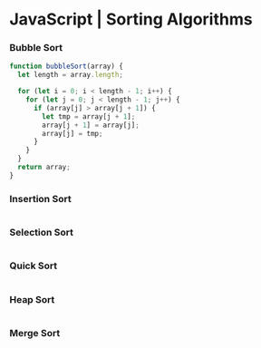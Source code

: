 # JavaScript | Sorting Algorithms

### Bubble Sort

```javascript
function bubbleSort(array) {
  let length = array.length;

  for (let i = 0; i < length - 1; i++) {
    for (let j = 0; j < length - 1; j++) {
      if (array[j] > array[j + 1]) {
        let tmp = array[j + 1];
        array[j + 1] = array[j];
        array[j] = tmp;
      }
    }
  }
  return array;
}
```

### Insertion Sort
```javascript

```

### Selection Sort
```javascript

```

### Quick Sort
```javascript

```

### Heap Sort
```javascript

```

### Merge Sort
```javascript

```
